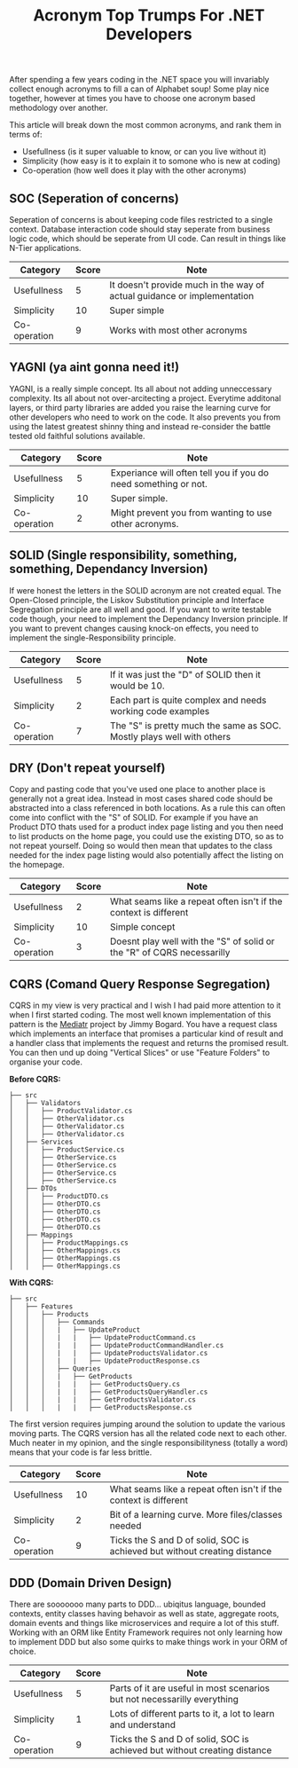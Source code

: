 ﻿---
layout: post
title: Acronym Top Trumps For .NET Developers
--- 

After spending a few years coding in the .NET space you will invariably collect enough acronyms to fill a can of Alphabet soup! Some play nice together, however at times you have to choose one acronym based methodology over another. 

This article will break down the most common acronyms, and rank them in terms of: 
 - Usefullness (is it super valuable to know, or can you live without it)
 - Simplicity (how easy is it to explain it to somone who is new at coding)
 - Co-operation (how well does it play with the other acronyms)

## SOC (Seperation of concerns)

 Seperation of concerns is about keeping code files restricted to a single context. Database interaction code should stay seperate from business logic code, which should be seperate from UI code. Can result in things like N-Tier applications.

 |Category       |Score |Note                                                                      |
 |---------------|------|--------------------------------------------------------------------------|
 | Usefullness   | 5    | It doesn't provide much in the way of actual guidance or implementation  |
 | Simplicity    | 10   | Super simple                                                             |
 | Co-operation  | 9    | Works with most other acronyms                                           |

## YAGNI (ya aint gonna need it!)

 YAGNI, is a really simple concept. Its all about not adding unneccessary complexity. Its all about not over-arcitecting a project. Everytime additonal layers, or third party libraries are added you raise the learning curve for other developers who need to work on the code. It also prevents you from using the latest greatest shinny thing and instead re-consider the battle tested old faithful solutions available. 

 |Category       |Score |Note                                                                      |
 |---------------|------|--------------------------------------------------------------------------|
 | Usefullness   | 5    | Experiance will often tell you if you do need something or not.          |
 | Simplicity    | 10   | Super simple.                                                            |
 | Co-operation  | 2    | Might prevent you from wanting to use other acronyms.                    |

## SOLID (Single responsibility, something, something, Dependancy Inversion)

 If were honest the letters in the SOLID acronym are not created equal. The Open-Closed principle, the Liskov Substitution principle and Interface Segregation principle are all well and good. If you want to write testable code though, your need to implement the Dependancy Inversion principle. If you want to prevent changes causing knock-on effects, you need to implement the single-Responsibility principle. 

 |Category       |Score |Note                                                                      |
 |---------------|------|--------------------------------------------------------------------------|
 | Usefullness   | 5    | If it was just the "D" of SOLID then it would be 10.                     |
 | Simplicity    | 2    | Each part is quite complex and needs working code examples               |
 | Co-operation  | 7    | The "S" is pretty much the same as SOC. Mostly plays well with others    |

## DRY (Don't repeat yourself)

  Copy and pasting code that you've used one place to another place is generally not a great idea. Instead in most cases shared code should be abstracted into a class referenced in both locations. As a rule this can often come into conflict with the "S" of SOLID. For example if you have an Product DTO thats used for a product index page listing and you then need to list products on the home page, you could use the existing DTO, so as to not repeat yourself. Doing so would then mean that updates to the class needed for the index page listing would also potentially affect the listing on the homepage. 

 |Category       |Score | Note                                                                     |
 |---------------|------|--------------------------------------------------------------------------|
 | Usefullness   | 2    | What seams like a repeat often isn't if the context is different         |
 | Simplicity    | 10   | Simple concept                                                           |
 | Co-operation  | 3    | Doesnt play well with the "S" of solid or the "R" of CQRS necessarilly   |

## CQRS (Comand Query Response Segregation)

CQRS in my view is very practical and I wish I had paid more attention to it when I first started coding. The most well known implementation of this pattern is the [Mediatr](https://github.com/jbogard/MediatR) project by Jimmy Bogard. You have a request class which implements an interface that promises a particular kind of result and a handler class that implements the request and returns the promised result. You can then und up doing "Vertical Slices" or use "Feature Folders" to organise your code. 


**Before CQRS:**

```
├── src
│   ├── Validators
│   │   ├── ProductValidator.cs
│   │   ├── OtherValidator.cs
│   │   ├── OtherValidator.cs
│   │   ├── OtherValidator.cs
│   ├── Services
│   │   ├── ProductService.cs
│   │   ├── OtherService.cs
│   │   ├── OtherService.cs
│   │   ├── OtherService.cs
│   │   ├── OtherService.cs
│   ├── DTOs
│   │   ├── ProductDTO.cs
│   │   ├── OtherDTO.cs
│   │   ├── OtherDTO.cs
│   │   ├── OtherDTO.cs
│   │   ├── OtherDTO.cs
│   ├── Mappings
│   │   ├── ProductMappings.cs
│   │   ├── OtherMappings.cs
│   │   ├── OtherMappings.cs
│   │   ├── OtherMappings.cs
```

**With CQRS:**

```
├── src
│   ├── Features
│   │   ├── Products
│   │   │   ├── Commands
│   │   │   |   ├── UpdateProduct
│   │   │   |   |   ├── UpdateProductCommand.cs
│   │   │   |   |   ├── UpdateProductCommandHandler.cs
│   │   │   |   |   ├── UpdateProductsValidator.cs
│   │   │   |   |   ├── UpdateProductResponse.cs
│   │   │   ├── Queries
│   │   │   |   ├── GetProducts
│   │   │   |   |   ├── GetProductsQuery.cs
│   │   │   |   |   ├── GetProductsQueryHandler.cs
│   │   │   |   |   ├── GetProductsValidator.cs
│   │   │   |   |   ├── GetProductsResponse.cs
```

The first version requires jumping around the solution to update the various moving parts. The CQRS version has all the related code next to each other. Much neater in my opinion, and the single responsibilityness (totally a word) means that your code is far less brittle. 


 |Category       |Score | Note                                                                          |
 |---------------|------|-------------------------------------------------------------------------------|
 | Usefullness   | 10   | What seams like a repeat often isn't if the context is different              |
 | Simplicity    | 2    | Bit of a learning curve. More files/classes needed                            |
 | Co-operation  | 9    | Ticks the S and D of solid, SOC is achieved but without creating distance   |


## DDD (Domain Driven Design)

There are sooooooo many parts to DDD... ubiqitus language, bounded contexts, entity classes having behavoir as well as state, aggregate roots, domain events and things like microservices and require a lot of this stuff. Working with an ORM like Entity Framework requires not only learning how to implement DDD but also some quirks to make things work in your ORM of choice. 

 |Category       |Score | Note                                                                          |
 |---------------|------|-------------------------------------------------------------------------------|
 | Usefullness   | 5    | Parts of it are useful in most scenarios but not necessarilly everything      |
 | Simplicity    | 1    | Lots of different parts to it, a lot to learn and understand                  |
 | Co-operation  | 9    | Ticks the S and D of solid, SOC is achieved but without creating distance     |